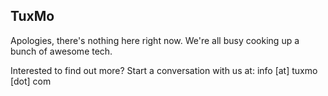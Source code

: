 ## TuxMo

Apologies, there's nothing here right now. We're all busy cooking up a bunch of awesome tech.

Interested to find out more? Start a conversation with us at: info [at] tuxmo [dot] com
